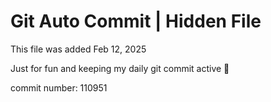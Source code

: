 # Git Auto Commit | Hidden File

This file was added Feb 12, 2025

Just for fun and keeping my daily git commit active 🤪

commit number: 110951
